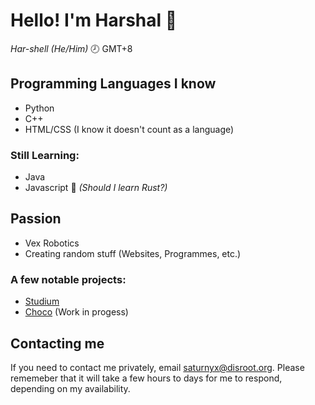 # Hello! I'm Harshal 👋
_Har-shell (He/Him)_
🕗 GMT+8

## Programming Languages I know
- Python
- C++
- HTML/CSS (I know it doesn't count as a language)
### Still Learning:
- Java
- Javascript
🤔 _(Should I learn Rust?)_

## Passion

- Vex Robotics
- Creating random stuff (Websites, Programmes, etc.)

### A few notable projects:
- [Studium](https://studium.hackclub.app)
- [Choco](https://modrinth.com/mod/choco-by-saturnyx) (Work in progess)

## Contacting me
If you need to contact me privately, email <saturnyx@disroot.org>. Please rememeber that it will take a few hours to days for me to respond, depending on my availability.
<!---
Harshal-ACSI/Harshal-ACSI is a ✨ special ✨ repository because its `README.md` (this file) appears on your GitHub profile.
You can click the Preview link to take a look at your changes.
--->
